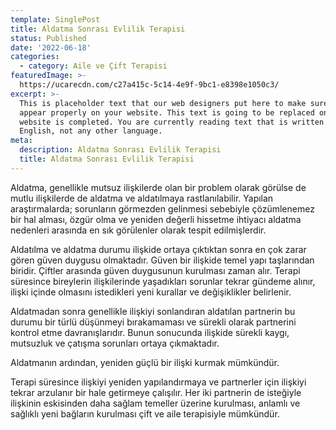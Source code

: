 ```yaml
---
template: SinglePost
title: Aldatma Sonrası Evlilik Terapisi
status: Published
date: '2022-06-18' 
categories:
  - category: Aile ve Çift Terapisi
featuredImage: >-
  https://ucarecdn.com/c27a415c-5c14-4e9f-9bc1-e8398e1050c3/
excerpt: >-
  This is placeholder text that our web designers put here to make sure words
  appear properly on your website. This text is going to be replaced once the
  website is completed. You are currently reading text that is written in
  English, not any other language.
meta:
  description: Aldatma Sonrası Evlilik Terapisi
  title: Aldatma Sonrası Evlilik Terapisi
---
```


Aldatma, genellikle mutsuz ilişkilerde olan bir problem olarak görülse de mutlu ilişkilerde de aldatma ve aldatılmaya rastlanılabilir. Yapılan araştırmalarda; sorunların görmezden gelinmesi sebebiyle çözümlenemez bir hal alması, özgür olma ve yeniden değerli hissetme ihtiyacı aldatma nedenleri arasında en sık görülenler olarak tespit edilmişlerdir.

Aldatılma ve aldatma durumu ilişkide ortaya çıktıktan sonra en çok zarar gören güven duygusu olmaktadır. Güven bir ilişkide temel yapı taşlarından biridir.  Çiftler arasında güven duygusunun kurulması zaman alır. Terapi süresince bireylerin ilişkilerinde yaşadıkları sorunlar tekrar gündeme alınır, ilişki içinde olmasını istedikleri yeni kurallar ve değişiklikler belirlenir.

Aldatmadan sonra genellikle ilişkiyi sonlandıran aldatılan partnerin bu durumu bir türlü düşünmeyi bırakamaması ve sürekli olarak partnerini kontrol etme davranışlarıdır. Bunun sonucunda ilişkide sürekli kaygı, mutsuzluk ve çatışma sorunları ortaya çıkmaktadır.

Aldatmanın ardından, yeniden güçlü bir ilişki kurmak mümkündür. 

Terapi süresince ilişkiyi yeniden yapılandırmaya ve partnerler için ilişkiyi tekrar arzulanır bir hale getirmeye çalışılır. Her iki partnerin de isteğiyle ilişkinin eskisinden daha sağlam temeller üzerine kurulması, anlamlı ve sağlıklı yeni bağların kurulması çift ve aile terapisiyle mümkündür. 
